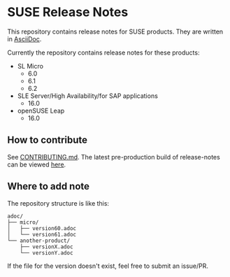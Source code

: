 # SUSE Release Notes

This repository contains release notes for SUSE products.
They are written in [AsciiDoc](https://docs.asciidoctor.org/asciidoc/latest/).

Currently the repository contains release notes for these products:
* SL Micro
  * 6.0
  * 6.1
  * 6.2
* SLE Server/High Availability/for SAP applications
  * 16.0
* openSUSE Leap
  * 16.0


## How to contribute

See [CONTRIBUTING.md](CONTRIBUTING.md).
The latest pre-production build of release-notes can be viewed [here](https://susedoc.github.io/#release-notes).

## Where to add note

The repository structure is like this:

```
adoc/
├── micro/
│   ├── version60.adoc
│   └── version61.adoc
└── another-product/
    ├── versionX.adoc
    └── versionY.adoc
```

If the file for the version doesn't exist, feel free to submit an issue/PR.

